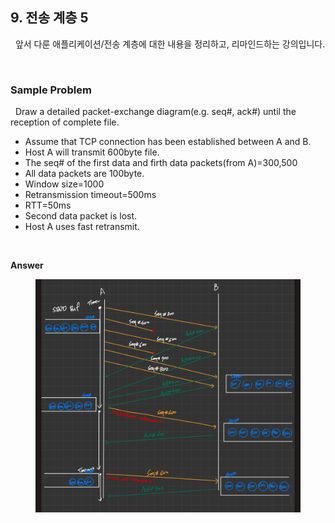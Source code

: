## 9. 전송 계층 5

&nbsp;&nbsp;앞서 다룬 애플리케이션/전송 계층에 대한 내용을 정리하고, 리마인드하는 강의입니다.

<br>

### Sample Problem

&nbsp;&nbsp;Draw a detailed packet-exchange diagram(e.g. seq#, ack#) until the reception of complete file.

- Assume that TCP connection has been established between A and B.
- Host A will transmit 600byte file.
- The seq# of the first data and firth data packets(from A)=300,500
- All data packets are 100byte.
- Window size=1000
- Retransmission timeout=500ms
- RTT=50ms
- Second data packet is lost.
- Host A uses fast retransmit.

<br>

**Answer**

<figure align="center">
  <img src="./images/sampleProblem.jpeg" alt="sample problem answer" />
</figure>